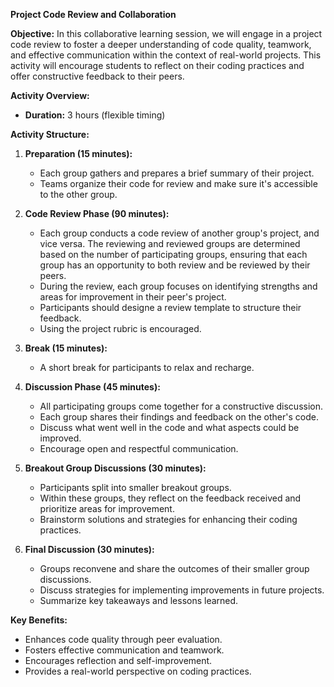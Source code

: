 **Project Code Review and Collaboration**

**Objective:** 
In this collaborative learning session, we will engage in a project code review to foster a deeper understanding of code quality, teamwork, and effective communication within the context of real-world projects. This activity will encourage students to reflect on their coding practices and offer constructive feedback to their peers. 

**Activity Overview:**

- **Duration:** 3 hours (flexible timing)

**Activity Structure:**

1. **Preparation (15 minutes):**
   - Each group gathers and prepares a brief summary of their project.
   - Teams organize their code for review and make sure it's accessible to the other group.

2. **Code Review Phase (90 minutes):**
   - Each group conducts a code review of another group's project, and vice versa. The reviewing and reviewed groups are determined based on the number of participating groups, ensuring that each group has an opportunity to both review and be reviewed by their peers.
   - During the review, each group focuses on identifying strengths and areas for improvement in their peer's project.
   - Participants should designe a review template to structure their feedback.
   - Using the project rubric is encouraged.

3. **Break (15 minutes):**
   - A short break for participants to relax and recharge.

4. **Discussion Phase (45 minutes):**
   - All participating groups come together for a constructive discussion.
   - Each group shares their findings and feedback on the other's code.
   - Discuss what went well in the code and what aspects could be improved.
   - Encourage open and respectful communication.

5. **Breakout Group Discussions (30 minutes):**
   - Participants split into smaller breakout groups.
   - Within these groups, they reflect on the feedback received and prioritize areas for improvement.
   - Brainstorm solutions and strategies for enhancing their coding practices.

6. **Final Discussion (30 minutes):**
   - Groups reconvene and share the outcomes of their smaller group discussions.
   - Discuss strategies for implementing improvements in future projects.
   - Summarize key takeaways and lessons learned.

**Key Benefits:**

- Enhances code quality through peer evaluation.
- Fosters effective communication and teamwork.
- Encourages reflection and self-improvement.
- Provides a real-world perspective on coding practices.
